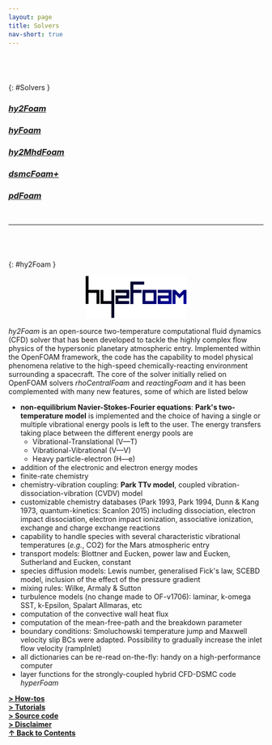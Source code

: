```yaml
---
layout: page
title: Solvers
nav-short: true
---
```


## &nbsp;
{: #Solvers }
### [_**hy2Foam**_](https://vincentcasseau.github.io/solvers-hy2foam/)  
### [_**hyFoam**_](https://vincentcasseau.github.io/solvers-hyfoam/)  
### [_**hy2MhdFoam**_](https://vincentcasseau.github.io/solvers-hy2mhdfoam/)
### [_**dsmcFoam+**_](https://vincentcasseau.github.io/solvers-dsmcfoam/)
### [_**pdFoam**_](https://vincentcasseau.github.io/solvers-pdfoam/)

<br>
  
--- 

###### &nbsp;
{: #hy2Foam }
<p align="center">
  <img src="/docs/img/logos/hy2FoamLogo.png" width="200"/>
</p>

_hy2Foam_ is an open-source two-temperature computational fluid dynamics (CFD)
solver that has been developed to tackle the highly complex flow physics of the hypersonic planetary
atmospheric entry. Implemented within the OpenFOAM framework, the code has the capability to model physical phenomena relative to the high-speed chemically-reacting environment surrounding a spacecraft. The core of the solver initially relied on OpenFOAM solvers _rhoCentralFoam_ and _reactingFoam_ and it has been complemented with many new features, some of which are listed below

* **non-equilibrium Navier-Stokes-Fourier equations**: **Park's two-temperature model** is implemented and the choice of having a single or multiple vibrational energy pools is left to the user. The energy transfers taking place between the different energy pools are
  + Vibrational-Translational (V—T)
  + Vibrational-Vibrational (V—V)
  + Heavy particle-electron (H—e)
* addition of the electronic and electron energy modes
* finite-rate chemistry
* chemistry-vibration coupling: **Park TTv model**, coupled vibration-dissociation-vibration (CVDV) model
* customizable chemistry databases (Park 1993, Park 1994, Dunn & Kang 1973, quantum-kinetics: Scanlon 2015) including dissociation, electron impact dissociation, electron impact ionization, associative ionization, exchange and charge exchange reactions
* capability to handle species with several characteristic vibrational temperatures (_e.g._, CO2) for the Mars atmospheric entry
* transport models: Blottner and Eucken, power law and Eucken, Sutherland and Eucken, constant
* species diffusion models: Lewis number, generalised Fick's law, SCEBD model, inclusion of the effect of the pressure gradient
* mixing rules: Wilke, Armaly & Sutton
* turbulence models (no change made to OF-v1706): laminar, k-omega SST, k-Epsilon, Spalart Allmaras, etc
* computation of the convective wall heat flux
* computation of the mean-free-path and the breakdown parameter
* boundary conditions: Smoluchowski temperature jump and Maxwell velocity slip BCs were adapted. Possibility to gradually increase the inlet flow velocity (rampInlet)  
* all dictionaries can be re-read on-the-fly: handy on a high-performance computer  
* layer functions for the strongly-coupled hybrid CFD-DSMC code _hyperFoam_  

[**> How-tos**](https://vincentcasseau.github.io/how-tos-cfd/)  
[**> Tutorials**](https://vincentcasseau.github.io/tutos-hy2foam/)  
[**> Source code**](https://github.com/vincentcasseau/hyStrath/tree/master/applications/solvers/compressible/hy2Foam)  
[**> Disclaimer**](https://vincentcasseau.github.io/disclaimer/)  
[**&#x2191; Back to Contents**](#Solvers)
